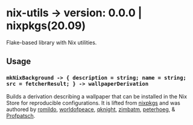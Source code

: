 # nix-utils -> version: 0.0.0 | nixpkgs(20.09)
Flake-based library with Nix utilities.

## Usage

### `mkNixBackground -> { description = string; name = string; src = fetcherResult; } -> wallpaperDerivation`
Builds a derivation describing a wallpaper that can be installed in the Nix Store for reproducible configurations. It is lifted from [nixpkgs](https://github.com/NixOS/nixpkgs/blob/d600f006643e074c2ef1d72e462e218b647a096c/pkgs/data/misc/nixos-artwork/wallpapers.nix#L7) and was authored by [romildo](https://github.com/romildo/), [worldofpeace](https://github.com/worldofpeace/), [qknight](https://github.com/qknight/), [zimbatm](https://github.com/zimbatm), [peterhoeg](https://github.com/peterhoeg/), & [Profpatsch](https://github.com/Profpatsch/).

